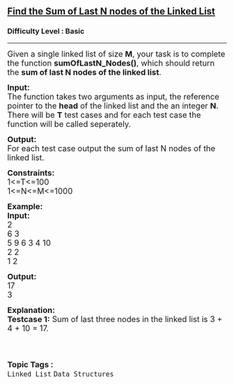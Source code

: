 <h2><a href="https://practice.geeksforgeeks.org/problems/find-the-sum-of-last-n-nodes-of-the-linked-list/1?page=1&difficulty[]=-1&category[]=Linked%20List&sortBy=difficulty">Find the Sum of Last N nodes of the Linked List</a></h2><h3>Difficulty Level : Basic</h3><hr><div class="problems_problem_content__Xm_eO"><p><span style="font-size:18px">Given a single linked list of size <strong>M</strong>, your task is to complete the function&nbsp;<strong>sumOfLastN_Nodes()</strong>, which should return the <strong>sum of last N nodes of the linked list</strong>.</span></p>

<p><span style="font-size:18px"><strong>Input:</strong><br>
The function takes two arguments as input, the reference pointer to the <strong>head</strong> of the linked list and the an integer <strong>N</strong>.<br>
There will be <strong>T</strong> test cases and for each test case the function will be called seperately.</span></p>

<p><span style="font-size:18px"><strong>Output:</strong><br>
For each test case output the sum of last N nodes of the linked list.</span></p>

<p><span style="font-size:18px"><strong>Constraints:</strong><br>
1&lt;=T&lt;=100<br>
1&lt;=N&lt;=M&lt;=1000</span></p>

<p><span style="font-size:18px"><strong>Example:<br>
Input:</strong><br>
2<br>
6 3<br>
5 9 6 3 4 10<br>
2 2<br>
1 2</span></p>

<p><span style="font-size:18px"><strong>Output:</strong><br>
17<br>
3</span></p>

<p><span style="font-size:18px"><strong>Explanation:<br>
Testcase 1:</strong> Sum of last three nodes in the linked list is 3 + 4 + 10 = 17.</span><br>
&nbsp;</p>
</div><br><p><span style=font-size:18px><strong>Topic Tags : </strong><br><code>Linked List</code>&nbsp;<code>Data Structures</code>&nbsp;